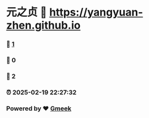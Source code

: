 # 元之贞 :link: https://yangyuan-zhen.github.io 
### :page_facing_up: [1](https://yangyuan-zhen.github.io/tag.html) 
### :speech_balloon: 0 
### :hibiscus: 2 
### :alarm_clock: 2025-02-19 22:27:32 
### Powered by :heart: [Gmeek](https://github.com/Meekdai/Gmeek)
